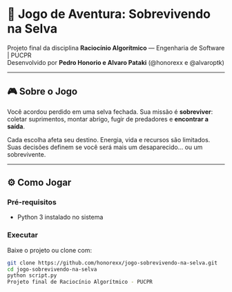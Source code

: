 # 🌿 Jogo de Aventura: Sobrevivendo na Selva

Projeto final da disciplina **Raciocínio Algorítmico** — Engenharia de Software | PUCPR  
Desenvolvido por **Pedro Honorio e Alvaro Pataki** (@honorexx e @alvaroptk)

---

## 🎮 Sobre o Jogo

Você acordou perdido em uma selva fechada. Sua missão é **sobreviver**:  
coletar suprimentos, montar abrigo, fugir de predadores e **encontrar a saída**.

Cada escolha afeta seu destino. Energia, vida e recursos são limitados.  
Suas decisões definem se você será mais um desaparecido… ou um sobrevivente.

---

## ⚙️ Como Jogar

### Pré-requisitos
- Python 3 instalado no sistema

### Executar
Baixe o projeto ou clone com:

```bash
git clone https://github.com/honorexx/jogo-sobrevivendo-na-selva.git
cd jogo-sobrevivendo-na-selva
python script.py
Projeto final de Raciocínio Algorítmico - PUCPR
